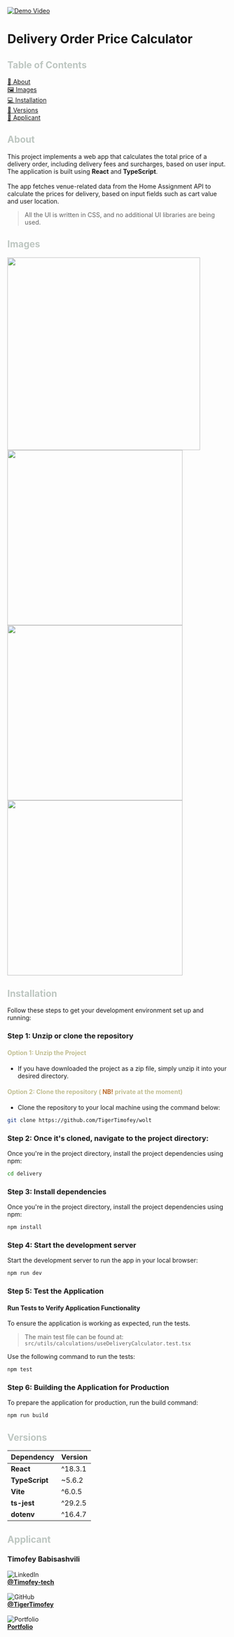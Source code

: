 [![Demo Video](https://img.shields.io/badge/Live%20Demo-Available-blue)](https://drive.google.com/file/d/1sVxJRQz2rwPI8eTkF4EcH0SNp5hTru3L/view?usp=sharing)
# Delivery Order Price Calculator 

## <span style="color:rgb(189, 198, 193)">Table of Contents</span>
[📖 About](#about)  
[🖼 Images](#images)  
[💻 Installation](#installation)  
[🔧 Versions](#versions)  
[👤 Applicant](#applicant)  

## <span style="color:rgb(189, 198, 193)">About</span>
This project implements a web app that calculates the total price of a delivery order, including delivery fees and surcharges, based on user input. The application is built using **React** and **TypeScript**. <br/><br/>
  The app fetches venue-related data from the Home Assignment API to calculate the prices for delivery, based on input fields such as cart value and user location.<br/>
> All the UI is written in CSS, and no additional UI libraries are being used.



## <span style="color:rgb(189, 198, 193)">Images</span>

<img src="https://github.com/user-attachments/assets/5ab0966d-35a5-46b1-a83e-6eb21fe20a72" width="440"/>
<img src="https://github.com/user-attachments/assets/85fa29c2-3e0b-4792-886a-c4fdbca7613f" width="400"/>
<img src="https://github.com/user-attachments/assets/ff99e423-7cb8-41c4-9a29-39d837b69c99" width="400"/>
<img src="https://github.com/user-attachments/assets/d28babad-55f7-49cc-a1ed-622349e32736" width="400"/>



## <span style="color:rgb(189, 198, 193)">Installation</span>

Follow these steps to get your development environment set up and running:

### Step 1: Unzip or clone the repository

####  <span style="color: #c2bf93;">Option 1: Unzip the Project</span>

- If you have downloaded the project as a zip file, simply unzip it into your desired directory.

####  <span style="color: #c2bf93;">Option 2: Clone the repository ( <span style="color:rgb(188, 110, 46);">NB!</span> private at the moment)</span>

- Clone the repository to your local machine using the command below:

```bash
git clone https://github.com/TigerTimofey/wolt
```
### Step 2: Once it's cloned, navigate to the project directory:

Once you're in the project directory, install the project dependencies using npm:

```bash
cd delivery
```

### Step 3: Install dependencies

Once you're in the project directory, install the project dependencies using npm:

```bash
npm install
```
### Step 4: Start the development server

Start the development server to run the app in your local browser:

```bash
npm run dev
```
### Step 5: Test the Application

#### Run Tests to Verify Application Functionality
To ensure the application is working as expected, run the tests.
>  The main test file can be found at:
`src/utils/calculations/useDeliveryCalculator.test.tsx`

Use the following command to run the tests:

```bash
npm test
```
### Step 6: Building the Application for Production

To prepare the application for production, run the build command:

```bash
npm run build
```
## <span style="color:rgb(189, 198, 193)">Versions</span>

| Dependency    | Version   |
|---------------|-----------|
| **React**     | ^18.3.1   |
| **TypeScript**| ~5.6.2    |
| **Vite**      | ^6.0.5    |
| **ts-jest**   | ^29.2.5   |
| **dotenv**    | ^16.4.7   |


## <span style="color:rgb(189, 198, 193)">Applicant</span>

### Timofey Babisashvili  <br/>

![LinkedIn](https://img.shields.io/badge/LinkedIn-%230A66C2?style=flat&logo=linkedin&logoColor=white) <br/>**[@Timofey-tech](https://www.linkedin.com/in/timofey-tech)**<br/><br/>
![GitHub](https://img.shields.io/badge/GitHub-%23181717?style=flat&logo=github&logoColor=white) <br/>**[@TigerTimofey](https://github.com/TigerTimofey)** <br/><br/>
![Portfolio](https://img.shields.io/badge/Portfolio-%2316B5D8?style=flat&logo=google-chrome&logoColor=white)<br/> **[Portfolio](https://timofey-tigertimofeys-projects.vercel.app)**
